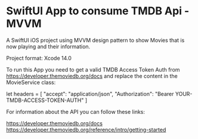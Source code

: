 # SwiftUI App to consume TMDB Api - MVVM

A SwiftUI iOS project using MVVM design pattern to show Movies that is now playing and their information.

Project format: Xcode 14.0

To run this App you need to get a valid TMDB Access Token Auth from https://developer.themoviedb.org/docs and replace the content in the MovieService class:

let headers = [
          "accept": "application/json",
          "Authorization": "Bearer YOUR-TMDB-ACCESS-TOKEN-AUTH"
        ]

For information about the API you can follow these links:

https://developer.themoviedb.org/docs
https://developer.themoviedb.org/reference/intro/getting-started